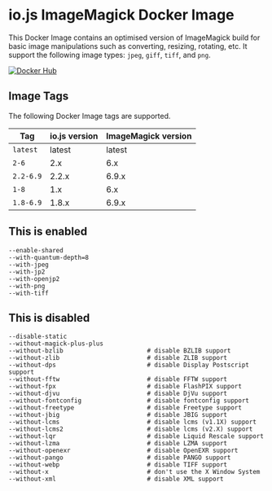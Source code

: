 # io.js ImageMagick Docker Image

This Docker Image contains an optimised version of ImageMagick build for basic
image manipulations such as converting, resizing, rotating, etc. It support the
following image types: `jpeg`, `giff`, `tiff`, and `png`.

[![Docker Hub](http://dockeri.co/image/starefossen/iojs-imagemagick "Docker Hub")](https://registry.hub.docker.com/u/starefossen/iojs-imagemagick/)

## Image Tags

The following Docker Image tags are supported.

| Tag       | io.js version | ImageMagick version |
|-----------|---------------|---------------------|
| `latest`  | latest        | latest              |
| `2-6`     | 2.x           | 6.x                 |
| `2.2-6.9` | 2.2.x         | 6.9.x               |
| `1-8`     | 1.x           | 6.x                 |
| `1.8-6.9` | 1.8.x         | 6.9.x               |

## This is enabled

```
--enable-shared
--with-quantum-depth=8
--with-jpeg
--with-jp2
--with-openjp2
--with-png
--with-tiff
```

## This is disabled

```
--disable-static
--without-magick-plus-plus
--without-bzlib                       # disable BZLIB support
--without-zlib                        # disable ZLIB support
--without-dps                         # disable Display Postscript support
--without-fftw                        # disable FFTW support
--without-fpx                         # disable FlashPIX support
--without-djvu                        # disable DjVu support
--without-fontconfig                  # disable fontconfig support
--without-freetype                    # disable Freetype support
--without-jbig                        # disable JBIG support
--without-lcms                        # disable lcms (v1.1X) support
--without-lcms2                       # disable lcms (v2.X) support
--without-lqr                         # disable Liquid Rescale support
--without-lzma                        # disable LZMA support
--without-openexr                     # disable OpenEXR support
--without-pango                       # disable PANGO support
--without-webp                        # disable TIFF support
--without-x                           # don't use the X Window System
--without-xml                         # disable XML support
```
